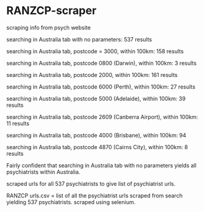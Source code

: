 # RANZCP-scraper
scraping info from psych website

searching in Australia tab with no parameters:
537 results 

searching in Australia tab, postcode = 3000, within 100km:
158 results

searching in Australia tab, postcode 0800 (Darwin), within 100km:
3 results

searching in Australia tab, postcode 2000, within 100km:
161 results

searching in Australia tab, postcode 6000 (Perth), within 100km:
27 results

searching in Australia tab, postcode 5000 (Adelaide), within 100km:
39 results

searching in Australia tab, postcode 2609 (Canberra Airport), within 100km:
11 results

searching in Australia tab, postcode 4000 (Brisbane), within 100km:
94

searching in Australia tab, postcode 4870 (Cairns City), within 100km:
8 results

Fairly confident that searching in Australia tab with no parameters yields all psychiatrists within Australia.

scraped urls for all 537 psychiatrists to give list of psychiatrist urls.

RANZCP urls.csv = list of all the psychiatrist urls scraped from search yielding 537 psychiatrists. scraped using selenium.